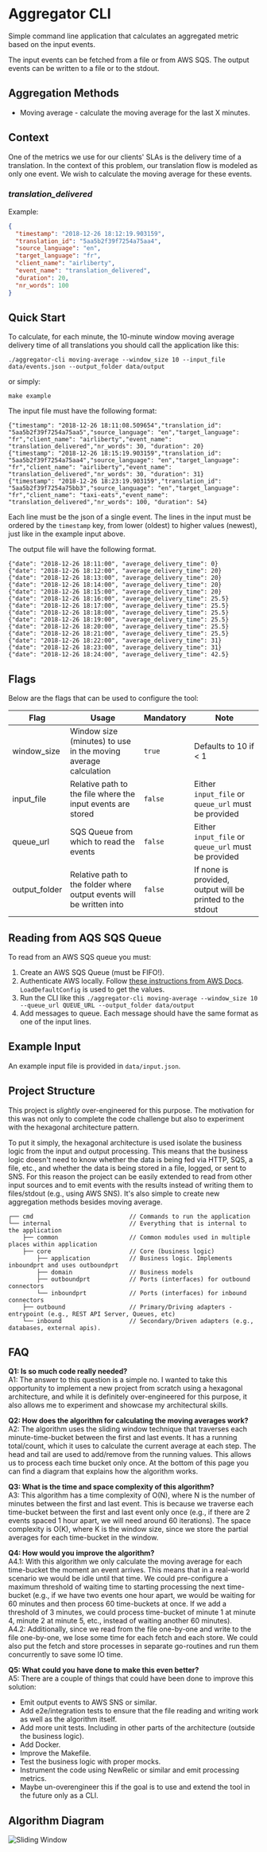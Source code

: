 # Aggregator CLI

Simple command line application that calculates an aggregated metric based on the input events.

The input events can be fetched from a file or from AWS SQS. The output events can be written to a file or to the stdout.

## Aggregation Methods

- Moving average - calculate the moving average for the last X minutes.

## Context

One of the metrics we use for our clients' SLAs is the delivery time of a translation. In the context of this problem,
our translation flow is modeled as only one event. We wish to calculate the moving average for these events.

### _translation_delivered_

Example:

```json
{
  "timestamp": "2018-12-26 18:12:19.903159",
  "translation_id": "5aa5b2f39f7254a75aa4",
  "source_language": "en",
  "target_language": "fr",
  "client_name": "airliberty",
  "event_name": "translation_delivered",
  "duration": 20,
  "nr_words": 100
}
```

## Quick Start

To calculate, for each minute, the 10-minute window moving average delivery time of all translations you should call the
application like this:

    ./aggregator-cli moving-average --window_size 10 --input_file data/events.json --output_folder data/output

or simply:

    make example

The input file must have the following format:

```
{"timestamp": "2018-12-26 18:11:08.509654","translation_id": "5aa5b2f39f7254a75aa5","source_language": "en","target_language": "fr","client_name": "airliberty","event_name": "translation_delivered","nr_words": 30, "duration": 20}
{"timestamp": "2018-12-26 18:15:19.903159","translation_id": "5aa5b2f39f7254a75aa4","source_language": "en","target_language": "fr","client_name": "airliberty","event_name": "translation_delivered","nr_words": 30, "duration": 31}
{"timestamp": "2018-12-26 18:23:19.903159","translation_id": "5aa5b2f39f7254a75bb3","source_language": "en","target_language": "fr","client_name": "taxi-eats","event_name": "translation_delivered","nr_words": 100, "duration": 54}
```

Each line must be the json of a single event. The lines in the input must be ordered by the `timestamp` key, from lower
(oldest) to higher values (newest), just like in the example input above.

The output file will have the following format.

```
{"date": "2018-12-26 18:11:00", "average_delivery_time": 0}
{"date": "2018-12-26 18:12:00", "average_delivery_time": 20}
{"date": "2018-12-26 18:13:00", "average_delivery_time": 20}
{"date": "2018-12-26 18:14:00", "average_delivery_time": 20}
{"date": "2018-12-26 18:15:00", "average_delivery_time": 20}
{"date": "2018-12-26 18:16:00", "average_delivery_time": 25.5}
{"date": "2018-12-26 18:17:00", "average_delivery_time": 25.5}
{"date": "2018-12-26 18:18:00", "average_delivery_time": 25.5}
{"date": "2018-12-26 18:19:00", "average_delivery_time": 25.5}
{"date": "2018-12-26 18:20:00", "average_delivery_time": 25.5}
{"date": "2018-12-26 18:21:00", "average_delivery_time": 25.5}
{"date": "2018-12-26 18:22:00", "average_delivery_time": 31}
{"date": "2018-12-26 18:23:00", "average_delivery_time": 31}
{"date": "2018-12-26 18:24:00", "average_delivery_time": 42.5}
```

## Flags

Below are the flags that can be used to configure the tool:

| Flag          | Usage                                                                | Mandatory | Note                                                      |
| ------------- | -------------------------------------------------------------------- | --------- | --------------------------------------------------------- |
| window_size   | Window size (minutes) to use in the moving average calculation       | `true`    | Defaults to 10 if < 1                                     |
| input_file    | Relative path to the file where the input events are stored          | `false`   | Either `input_file` or `queue_url` must be provided       |
| queue_url     | SQS Queue from which to read the events                              | `false`   | Either `input_file` or `queue_url` must be provided       |
| output_folder | Relative path to the folder where output events will be written into | `false`   | If none is provided, output will be printed to the stdout |

## Reading from AQS SQS Queue

To read from an AWS SQS queue you must:

1. Create an AWS SQS Queue (must be FIFO!).
2. Authenticate AWS locally. Follow [these instructions from AWS Docs](https://docs.aws.amazon.com/sdk-for-go/v1/developer-guide/configuring-sdk.html). `LoadDefaultConfig` is used to get the values.
3. Run the CLI like this `./aggregator-cli moving-average --window_size 10 --queue_url QUEUE_URL --output_folder data/output`
4. Add messages to queue. Each message should have the same format as one of the input lines.

## Example Input

An example input file is provided in `data/input.json`.

## Project Structure

This project is _slightly_ over-engineered for this purpose. The motivation for this was not only to complete
the code challenge but also to experiment with the hexagonal architecture pattern.

To put it simply, the hexagonal architecture is used isolate the business logic from the input and output processing. This
means that the business logic doesn't need to know whether the data is being fed via HTTP, SQS, a file, etc., and whether
the data is being stored in a file, logged, or sent to SNS.
For this reason the project can be easily extended to read from other input sources and to emit events with the results
instead of writing them to files/stdout (e.g., using AWS SNS). It's also simple to create new aggregation methods besides
moving average.

```
┌── cmd                           // Commands to run the application
└── internal                      // Everything that is internal to the application
    ├── common                    // Common modules used in multiple places within application
    ├── core                      // Core (business logic)
        ├── application           // Business logic. Implements inboundprt and uses outboundprt
        ├── domain                // Business models
        ├── outboundprt           // Ports (interfaces) for outbound connectors
        └── inboundprt            // Ports (interfaces) for inbound connectors
    ├── outbound                  // Primary/Driving adapters - entrypoint (e.g., REST API Server, Queues, etc)
    └── inbound                   // Secondary/Driven adapters (e.g., databases, external apis).
```

## FAQ

**Q1: Is so much code really needed?**  
A1: The answer to this question is a simple no. I wanted to take this opportunity to implement a new project
from scratch using a hexagonal architecture, and while it is definitely over-engineered for this purpose, it also allows
me to experiment and showcase my architectural skills.

**Q2: How does the algorithm for calculating the moving averages work?**  
A2: The algorithm uses the sliding window technique that traverses each minute-time-bucket between the first and last
events. It has a running total/count, which it uses to calculate the current average at each step. The head and tail are
used to add/remove from the running values. This allows us to process each time bucket only once. At the bottom of this
page you can find a diagram that explains how the algorithm works.

**Q3: What is the time and space complexity of this algorithm?**  
A3: This algorithm has a time complexity of O(N), where N is the number of minutes between the first and last event.
This is because we traverse each time-bucket between the first and last event only once (e.g., if there are 2 events
spaced 1 hour apart, we will need around 60 iterations). The space complexity is O(K), where K is the window size,
since we store the partial averages for each time-bucket in the window.

**Q4: How would you improve the algorithm?**  
A4.1: With this algorithm we only calculate the moving average for each time-bucket the moment an event arrives. This
means that in a real-world scenario we would be idle until that time. We could pre-configure a maximum threshold of
waiting time to starting processing the next time-bucket (e.g., if we have two events one hour apart, we would be
waiting for 60 minutes and then process 60 time-buckets at once. If we add a threshold of 3 minutes, we could process
time-bucket of minute 1 at minute 4, minute 2 at minute 5, etc., instead of waiting another 60 minutes).  
A4.2: Additionally, since we read from the file one-by-one and write to the file one-by-one, we lose some time for each
fetch and each store. We could also put the fetch and store processes in separate go-routines and run them concurrently to
save some IO time.

**Q5: What could you have done to make this even better?**  
A5: There are a couple of things that could have been done to improve this solution:

- Emit output events to AWS SNS or similar.
- Add e2e/integration tests to ensure that the file reading and writing work as well as the algorithm
  itself.
- Add more unit tests. Including in other parts of the architecture (outside the business logic).
- Add Docker.
- Improve the Makefile.
- Test the business logic with proper mocks.
- Instrument the code using NewRelic or similar and emit processing metrics.
- Maybe un-overengineer this if the goal is to use and extend the tool in the future only as a CLI.

## Algorithm Diagram

![Sliding Window](sliding_window.png)
